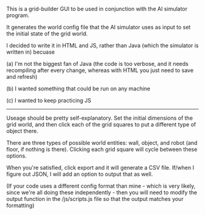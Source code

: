This is a grid-builder GUI to be used in conjunction with the AI simulator program.

It generates the world config file that the AI simulator uses as input to set the initial state of the grid world.

I decided to write it in HTML and JS, rather than Java (which the simulator is written in) becuase 

(a) I'm not the biggest fan of Java (the code is too verbose, and it needs recompiling after every change, whereas with HTML you just need to save and refresh)

(b) I wanted something that could be run on any machine

(c) I wanted to keep practicing JS

---
Useage should be pretty self-explanatory. Set the initial dimensions of the grid world, and then click each of the grid squares to put a different type of object there.

There are three types of possible world entities: wall, object, and robot (and floor, if nothing is there). Clicking each grid square will cycle between these options.

When you're satisfied, click export and it will generate a CSV file. If/when I figure out JSON, I will add an option to output that as well.

(If your code uses a different config format than mine - which is very likely, since we're all doing these independently - then you will need to modify the output function in the /js/scripts.js file so that the output matches your formatting)
